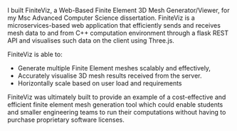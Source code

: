 I built FiniteViz, a Web-Based Finite Element 3D Mesh Generator/Viewer, for my Msc Advanced Computer Science dissertation. FiniteViz is a microservices-based web application that efficiently sends and receives mesh data to and from C++ computation environment through a flask REST API and visualises such data on the client using Three.js.

FiniteViz is able to:

*  Generate multiple Finite Element meshes scalably and
effectively,
*  Accurately visualise 3D mesh results received from the server.
*  Horizontally scale based on user load and requirements

FiniteViz was ultimately built to provide an example of a cost-effective
and efficient finite element mesh generation tool which could enable students and
smaller engineering teams to run their computations without having to purchase
proprietary software licenses.
